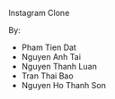 Instagram Clone

By:

- Pham Tien Dat
- Nguyen Anh Tai
- Nguyen Thanh Luan
- Tran Thai Bao
- Nguyen Ho Thanh Son
